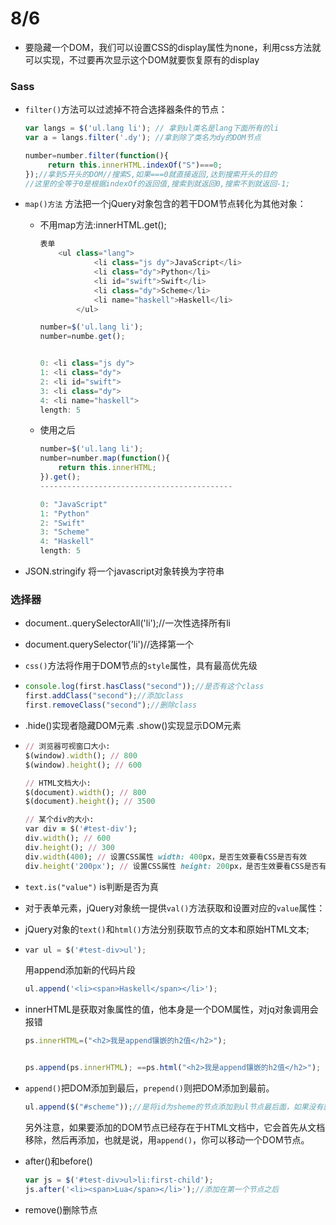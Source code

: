 # 8/6

- 要隐藏一个DOM，我们可以设置CSS的display属性为none，利用css方法就可以实现，不过要再次显示这个DOM就要恢复原有的display

### Sass

- `filter()`方法可以过滤掉不符合选择器条件的节点：

  ```js
  var langs = $('ul.lang li'); // 拿到ul类名是lang下面所有的li
  var a = langs.filter('.dy'); //拿到除了类名为dy的DOM节点
  ```

  ```js
  number=number.filter(function(){
       return this.innerHTML.indexOf("S")===0;
  });//拿到S开头的DOM//搜索S,如果===0就直接返回,达到搜索开头的目的
  //这里的全等于0是根据indexOf的返回值,搜索到就返回0,搜索不到就返回-1;
  ```

- `map()方法` 方法把一个jQuery对象包含的若干DOM节点转化为其他对象：

  - 不用map方法:innerHTML.get();

    ```js
    表单
        <ul class="lang">
                <li class="js dy">JavaScript</li>
                <li class="dy">Python</li>
                <li id="swift">Swift</li>
                <li class="dy">Scheme</li>
                <li name="haskell">Haskell</li>
            </ul>
    
    number=$('ul.lang li');
    number=numbe.get();
    
    
    0: <li class="js dy">
    1: <li class="dy">
    2: <li id="swift">
    3: <li class="dy">
    4: <li name="haskell">
    length: 5
    ```

  - 使用之后

    ````js
    number=$('ul.lang li');
    number=number.map(function(){
        return this.innerHTML;
    }).get();
    -------------------------------------------
    
    0: "JavaScript"
    1: "Python"
    2: "Swift"
    3: "Scheme"
    4: "Haskell"
    length: 5
    ````

- JSON.stringify 将一个javascript对象转换为字符串

### 选择器

- document..querySelectorAll('li');//一次性选择所有li 

- document.querySelector('li')//选择第一个

- `css()`方法将作用于DOM节点的`style`属性，具有最高优先级

- ```javascript
  console.log(first.hasClass("second"));//是否有这个class
  first.addClass("second");//添加class
  first.removeClass("second");//删除class
  ```

- .hide()实现者隐藏DOM元素
  .show()实现显示DOM元素

- ```ruby
  // 浏览器可视窗口大小:
  $(window).width(); // 800
  $(window).height(); // 600
  
  // HTML文档大小:
  $(document).width(); // 800
  $(document).height(); // 3500
  
  // 某个div的大小:
  var div = $('#test-div');
  div.width(); // 600
  div.height(); // 300
  div.width(400); // 设置CSS属性 width: 400px，是否生效要看CSS是否有效
  div.height('200px'); // 设置CSS属性 height: 200px，是否生效要看CSS是否有效
  
  ```

- `text.is("value")` is判断是否为真

- 对于表单元素，jQuery对象统一提供`val()`方法获取和设置对应的`value`属性：

- jQuery对象的`text()`和`html()`方法分别获取节点的文本和原始HTML文本;

- ```python
  var ul = $('#test-div>ul');
  ```

  用append添加新的代码片段

  ```javascript
  ul.append('<li><span>Haskell</span></li>');
  ```

- innerHTML是获取对象属性的值，他本身是一个DOM属性，对jq对象调用会报错

  ```javascript
  ps.innerHTML=("<h2>我是append镶嵌的h2值</h2>");
  
  
  ps.append(ps.innerHTML); ==ps.html("<h2>我是append镶嵌的h2值</h2>");
  
  ```

- `append()`把DOM添加到最后，`prepend()`则把DOM添加到最前。

  ```javascript
  ul.append($("#scheme"));//是将id为sheme的节点添加到ul节点最后面，如果没有就什么都不发生
  ```

  另外注意，如果要添加的DOM节点已经存在于HTML文档中，它会首先从文档移除，然后再添加，也就是说，用`append()`，你可以移动一个DOM节点。

- after()和before()

  ```javascript
  var js = $('#test-div>ul>li:first-child');
  js.after('<li><span>Lua</span></li>');//添加在第一个节点之后
  ```

- remove()删除节点